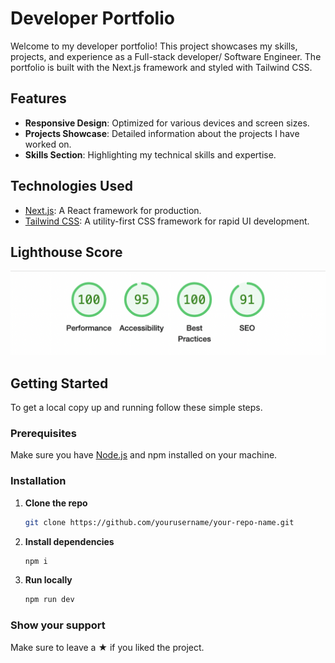 # Developer Portfolio

Welcome to my developer portfolio! This project showcases my skills, projects, and experience as a Full-stack developer/ Software Engineer. The portfolio is built with the Next.js framework and styled with Tailwind CSS.

## Features

- **Responsive Design**: Optimized for various devices and screen sizes.
- **Projects Showcase**: Detailed information about the projects I have worked on.
- **Skills Section**: Highlighting my technical skills and expertise.

## Technologies Used

- [Next.js](https://nextjs.org/): A React framework for production.
- [Tailwind CSS](https://tailwindcss.com/): A utility-first CSS framework for rapid UI development.

## Lighthouse Score

<img src="./public/lighthouse.png" width="720px">

## Getting Started

To get a local copy up and running follow these simple steps.

### Prerequisites

Make sure you have [Node.js](https://nodejs.org/) and npm installed on your machine.

### Installation

1. **Clone the repo**
   ```sh
   git clone https://github.com/yourusername/your-repo-name.git
   ```
2. **Install dependencies**
   ```sh
   npm i
   ```
3. **Run locally**
   ```sh
   npm run dev
   ```
### Show your support
Make sure to leave a  &#9733; if you liked the project.
